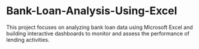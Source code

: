 # Bank-Loan-Analysis-Using-Excel
This project focuses on analyzing bank loan data using Microsoft Excel and building interactive dashboards to monitor and assess the performance of lending activities.
